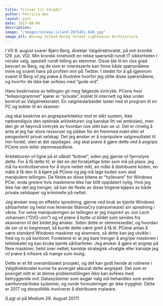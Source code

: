 ```yaml
---
title: Tilsvar til Valgdir
author: Patricia Aas
layout: post
date: 2017-08-09
description:
image: "/images/norway-island-2075451_640.jpg"
image_alt: Norway Island Rocky Sunset Lighthouse Architecture
---
```


I VG 8. august svarer Bjørn Berg, direktør Valgdirektoratet, på min kronikk (29. juli, VG). Min kronikk inneholdt en rekke spørsmål rundt IT sikkerheten i norske valg, spesielt rundt telling av stemmer. Disse ble til en viss grad besvart av Berg, og de som er interesserte kan finne både spørsmålene mine og svaret hans på profilen min på Twitter. I stedet for å gå igjennom svaret til Berg vil jeg prøve å illustrere hvorfor jeg stilte disse spørsmålene, og hvorfor de ikke bør avfeies med “gode ord”.

Hans beskrivelse av tellingen gir meg følgende inntrykk: PCene hvor “telleprogrammet” kjører er “private”, koblet til internett og ikke under kontroll av Valgdirektoratet. En valgmedarbeider laster ned et program til en PC og kobler til en skanner.

Jeg skal beskrive en angrepsarkitektur mot et slikt system, ikke nødvendigvis den optimale arkitekturen (og kanskje litt vel ambisiøs), men den gir et høynivå inntrykk av hvordan noe slikt kan se ut. Det er rimelig å anta at jeg har store ressurser og jobber for en fremmed makt eller et pengesterkt privat selskap. Det jeg ønsker er å manipulere valgresultatet til min fordel, uten at det oppdages. Jeg skal prøve å gjøre dette ved å angripe PCene som teller stemmesedlene.

Arkitekturen vil ligne på et såkalt “botnet”, siden jeg gjerne vil fjernstyre dette. For å få dette til, er det en del forskjellige biter som må på plass: jeg må ha kontrollservere for å styre nettet mitt, en måte å distribuere koden, en måte å få den til å kjøre på PCene og jeg må lage koden som skal manipulere tellingen. De fleste av disse bitene er “hyllevare” for Windows PCer, enda greiere hvis maskinene ikke har blitt oppdatert nylig. Hvis jeg ikke har det jeg trenger, så kan de fleste av disse tingene kjøpes av både private selskaper og kriminelle på nettet.

Jeg ønsker meg en effektiv spredning, gjerne ved bruk av kjente Windows sårbarheter og helst noe liknende WannaCry (ransomware) sin spredning i våres. For selve manipuleringen av tellingen er jeg inspirert av Jon Lech Johansen (“DVD-Jon”) og vil prøve å bytte ut bildet som sendes fra skanneren til det bildet jeg ønsker. Siden dette er stemmesedler, og hvordan de ser ut er begrenset, så burde dette være greit å få til. PCene antas å være standard Windows maskiner og skannere, så dette kan jeg utvikle i fred og ro på kontoret. Fordelene er at jeg bare trenger å angripe maskinen i tellelokalet og kan bruke kjente sårbarheter. Jeg ønsker å gjøre et angrep på flere maskiner, helst over nettet, kanskje strategisk utvalgte eller kanskje jeg vil prøve å infisere så mange som mulig.

Dette er et litt overambisiøst prosjekt, og det kan godt hende at rutinene i Valgdirektoratet kunne ha avverget akkurat dette angrepet. Det som er poenget mitt er at denne problemstillingen ikke kan avfeies med betryggende ord. Datasystemer som avgjør valg må behandles som andre samfunnskritiske systemer, og runde formuleringer gir ikke trygghet. Dette er 2017 og storpolitikk involverer å distribuere malware.

(Lagt ut på Medium 29. August 2017)